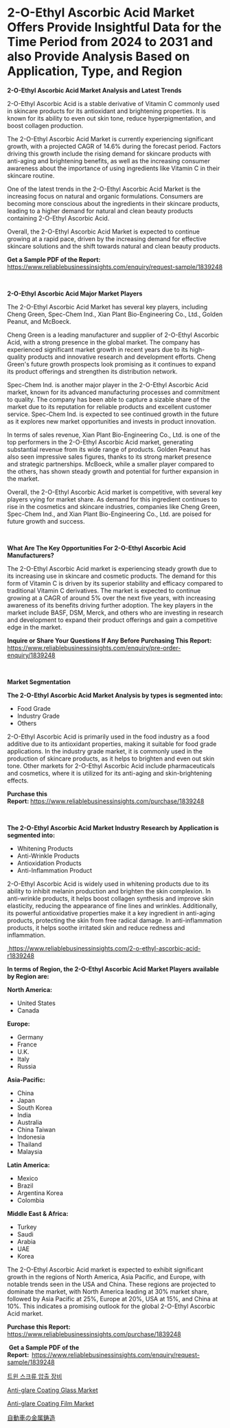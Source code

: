 <p><h1>2-O-Ethyl Ascorbic Acid Market Offers Provide Insightful Data for the Time Period from 2024 to 2031 and also Provide Analysis Based on Application, Type, and Region</h1></p><p><strong>2-O-Ethyl Ascorbic Acid Market Analysis and Latest Trends</strong></p>
<p><p>2-O-Ethyl Ascorbic Acid is a stable derivative of Vitamin C commonly used in skincare products for its antioxidant and brightening properties. It is known for its ability to even out skin tone, reduce hyperpigmentation, and boost collagen production.</p><p>The 2-O-Ethyl Ascorbic Acid Market is currently experiencing significant growth, with a projected CAGR of 14.6% during the forecast period. Factors driving this growth include the rising demand for skincare products with anti-aging and brightening benefits, as well as the increasing consumer awareness about the importance of using ingredients like Vitamin C in their skincare routine.</p><p>One of the latest trends in the 2-O-Ethyl Ascorbic Acid Market is the increasing focus on natural and organic formulations. Consumers are becoming more conscious about the ingredients in their skincare products, leading to a higher demand for natural and clean beauty products containing 2-O-Ethyl Ascorbic Acid.</p><p>Overall, the 2-O-Ethyl Ascorbic Acid Market is expected to continue growing at a rapid pace, driven by the increasing demand for effective skincare solutions and the shift towards natural and clean beauty products.</p></p>
<p><strong>Get a Sample PDF of the Report:&nbsp;</strong> <a href="https://www.reliablebusinessinsights.com/enquiry/request-sample/1839248">https://www.reliablebusinessinsights.com/enquiry/request-sample/1839248</a></p>
<p>&nbsp;</p>
<p><strong>2-O-Ethyl Ascorbic Acid Major Market Players</strong></p>
<p><p>The 2-O-Ethyl Ascorbic Acid Market has several key players, including Cheng Green, Spec-Chem Ind., Xian Plant Bio-Engineering Co., Ltd., Golden Peanut, and McBoeck. </p><p>Cheng Green is a leading manufacturer and supplier of 2-O-Ethyl Ascorbic Acid, with a strong presence in the global market. The company has experienced significant market growth in recent years due to its high-quality products and innovative research and development efforts. Cheng Green's future growth prospects look promising as it continues to expand its product offerings and strengthen its distribution network.</p><p>Spec-Chem Ind. is another major player in the 2-O-Ethyl Ascorbic Acid market, known for its advanced manufacturing processes and commitment to quality. The company has been able to capture a sizable share of the market due to its reputation for reliable products and excellent customer service. Spec-Chem Ind. is expected to see continued growth in the future as it explores new market opportunities and invests in product innovation.</p><p>In terms of sales revenue, Xian Plant Bio-Engineering Co., Ltd. is one of the top performers in the 2-O-Ethyl Ascorbic Acid market, generating substantial revenue from its wide range of products. Golden Peanut has also seen impressive sales figures, thanks to its strong market presence and strategic partnerships. McBoeck, while a smaller player compared to the others, has shown steady growth and potential for further expansion in the market.</p><p>Overall, the 2-O-Ethyl Ascorbic Acid market is competitive, with several key players vying for market share. As demand for this ingredient continues to rise in the cosmetics and skincare industries, companies like Cheng Green, Spec-Chem Ind., and Xian Plant Bio-Engineering Co., Ltd. are poised for future growth and success.</p></p>
<p>&nbsp;</p>
<p><strong>What Are The Key Opportunities For 2-O-Ethyl Ascorbic Acid Manufacturers?</strong></p>
<p><p>The 2-O-Ethyl Ascorbic Acid market is experiencing steady growth due to its increasing use in skincare and cosmetic products. The demand for this form of Vitamin C is driven by its superior stability and efficacy compared to traditional Vitamin C derivatives. The market is expected to continue growing at a CAGR of around 5% over the next five years, with increasing awareness of its benefits driving further adoption. The key players in the market include BASF, DSM, Merck, and others who are investing in research and development to expand their product offerings and gain a competitive edge in the market.</p></p>
<p><strong>Inquire or Share Your Questions If Any Before Purchasing This Report:</strong> <a href="https://www.reliablebusinessinsights.com/enquiry/pre-order-enquiry/1839248">https://www.reliablebusinessinsights.com/enquiry/pre-order-enquiry/1839248</a></p>
<p>&nbsp;</p>
<p><strong>Market Segmentation</strong></p>
<p><strong>The 2-O-Ethyl Ascorbic Acid Market Analysis by types is segmented into:</strong></p>
<p><ul><li>Food Grade</li><li>Industry Grade</li><li>Others</li></ul></p>
<p><p>2-O-Ethyl Ascorbic Acid is primarily used in the food industry as a food additive due to its antioxidant properties, making it suitable for food grade applications. In the industry grade market, it is commonly used in the production of skincare products, as it helps to brighten and even out skin tone. Other markets for 2-O-Ethyl Ascorbic Acid include pharmaceuticals and cosmetics, where it is utilized for its anti-aging and skin-brightening effects.</p></p>
<p><strong>Purchase this Report:&nbsp;</strong><a href="https://www.reliablebusinessinsights.com/purchase/1839248">https://www.reliablebusinessinsights.com/purchase/1839248</a></p>
<p>&nbsp;</p>
<p><strong>The 2-O-Ethyl Ascorbic Acid Market Industry Research by Application is segmented into:</strong></p>
<p><ul><li>Whitening Products</li><li>Anti-Wrinkle Products</li><li>Antioxidation Products</li><li>Anti-Inflammation Product</li></ul></p>
<p><p>2-O-Ethyl Ascorbic Acid is widely used in whitening products due to its ability to inhibit melanin production and brighten the skin complexion. In anti-wrinkle products, it helps boost collagen synthesis and improve skin elasticity, reducing the appearance of fine lines and wrinkles. Additionally, its powerful antioxidative properties make it a key ingredient in anti-aging products, protecting the skin from free radical damage. In anti-inflammation products, it helps soothe irritated skin and reduce redness and inflammation.</p></p>
<p><a href="https://www.reliablebusinessinsights.com/2-o-ethyl-ascorbic-acid-r1839248">&nbsp;https://www.reliablebusinessinsights.com/2-o-ethyl-ascorbic-acid-r1839248</a></p>
<p><strong>In terms of Region, the 2-O-Ethyl Ascorbic Acid Market Players available by Region are:</strong></p>
<p>
    <p> <strong> North America: </strong>
        <ul>
            <li>United States</li>
            <li>Canada</li>
        </ul>
        </p> 
    <p> <strong> Europe: </strong>
        <ul>
            <li>Germany</li>
            <li>France</li>
            <li>U.K.</li>
            <li>Italy</li>
            <li>Russia</li>
        </ul>
        </p> 
    <p> <strong> Asia-Pacific: </strong>
        <ul>
            <li>China</li>
            <li>Japan</li>
            <li>South Korea</li>
            <li>India</li>
            <li>Australia</li>
            <li>China Taiwan</li>
            <li>Indonesia</li>
            <li>Thailand</li>
            <li>Malaysia</li>
        </ul>
        </p> 
    <p> <strong> Latin America: </strong>
        <ul>
            <li>Mexico</li>
            <li>Brazil</li>
            <li>Argentina Korea</li>
            <li>Colombia</li>
        </ul>
        </p> 
    <p> <strong> Middle East & Africa: </strong>
        <ul>
            <li>Turkey</li>
            <li>Saudi</li>
            <li>Arabia</li>
            <li>UAE</li>
            <li>Korea</li>
        </ul>
    </p>
    </p>
<p><p>The 2-O-Ethyl Ascorbic Acid market is expected to exhibit significant growth in the regions of North America, Asia Pacific, and Europe, with notable trends seen in the USA and China. These regions are projected to dominate the market, with North America leading at 30% market share, followed by Asia Pacific at 25%, Europe at 20%, USA at 15%, and China at 10%. This indicates a promising outlook for the global 2-O-Ethyl Ascorbic Acid market.</p></p>
<p><strong>Purchase this Report: </strong><a href="https://www.reliablebusinessinsights.com/purchase/1839248">https://www.reliablebusinessinsights.com/purchase/1839248</a></p>
<p>&nbsp;<strong>Get a Sample PDF of the Report:&nbsp;&nbsp;</strong><a href="https://www.reliablebusinessinsights.com/enquiry/request-sample/1839248">https://www.reliablebusinessinsights.com/enquiry/request-sample/1839248</a></p>
<p><strong></strong></p>
<p><p><a href="https://github.com/hzumrdvas204296/Market-Research-Report-List-2/blob/main/2598152144289.md">트윈 스크류 압출 장비</a></p><p><a href="https://github.com/LaceyZemlak1/Market-Research-Report-List-1/blob/main/anti-glare-coating-glass-market.md">Anti-glare Coating Glass Market</a></p><p><a href="https://github.com/MyrtisWest1/Market-Research-Report-List-1/blob/main/anti-glare-coating-film-market.md">Anti-glare Coating Film Market</a></p><p><a href="https://github.com/TerrellConn/Market-Research-Report-List-1/blob/main/8007035138241.md">自動車の金属鋳造</a></p></p>